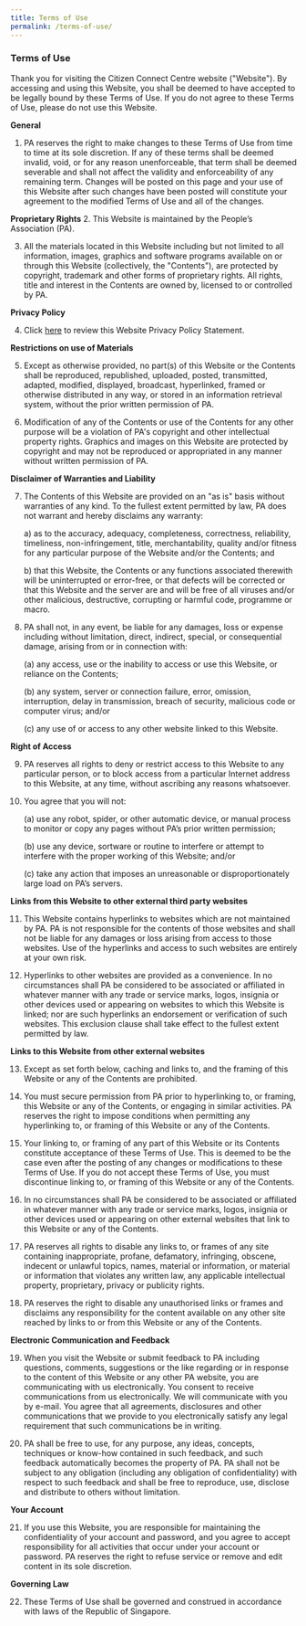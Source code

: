 ```yaml
---
title: Terms of Use
permalink: /terms-of-use/
---
```


### Terms of Use
Thank you for visiting the Citizen Connect Centre website ("Website"). By accessing and using this Website, you shall be deemed to have accepted to be legally bound by these Terms of Use.  If you do not agree to these Terms of Use, please do not use this Website.  

**General**     
1. PA reserves the right to make changes to these Terms of Use from time to time at its sole discretion. If any of these terms shall be deemed invalid, void, or for any reason unenforceable, that term shall be deemed severable and shall not affect the validity and enforceability of any remaining term. Changes will be posted on this page and your use of this Website after such changes have been posted will constitute your agreement to the modified Terms of Use and all of the changes.  

    
**Proprietary Rights**
2. This Website is maintained by the People’s Association (PA).

3. All the materials located in this Website including but not limited to all information, images, graphics  and software programs available on or through this Website (collectively, the "Contents"), are protected by copyright, trademark and other forms of proprietary rights. All rights, title and interest in the Contents are owned by, licensed to or controlled by PA.  
    
**Privacy Policy**   
    
4. Click [here](../privacy)  to review this Website Privacy Policy Statement.  

**Restrictions on use of Materials**     
    
5. Except as otherwise provided, no part(s) of this Website or the Contents shall be reproduced, republished, uploaded, posted, transmitted, adapted, modified, displayed, broadcast, hyperlinked, framed or otherwise distributed in any way, or stored in an information retrieval system, without the prior written permission of PA.   

6. Modification of any of the Contents or use of the Contents for any other purpose will be a violation of PA's copyright and other intellectual property rights. Graphics and images on this Website are protected by copyright and may not be reproduced or appropriated in any manner without written permission of PA.  

**Disclaimer of Warranties and Liability**    
    
7. The Contents of this Website are provided on an "as is" basis without warranties of any kind. To the fullest extent permitted by law, PA does not warrant and hereby disclaims any warranty:   
    
      a) as to the accuracy, adequacy, completeness, correctness, reliability, timeliness, non-infringement, title, merchantability, quality and/or fitness for any particular purpose of the Website and/or the Contents; and  
     
      b) that this Website, the Contents or any functions associated therewith will be uninterrupted or error-free, or that defects will be corrected or that this Website and the server are and will be free of all viruses and/or other malicious, destructive, corrupting or harmful code, programme or macro.       

8. PA shall not, in any event, be liable for any damages, loss or expense including without limitation, direct, indirect, special, or consequential damage, arising from or in connection with:  
    
      (a)  any access, use or the inability to access or use this Website, or reliance on the Contents;
    
      (b)  any system, server or connection failure, error, omission, interruption, delay in transmission, breach of security, malicious code or computer virus; and/or 
    
      (c)  any use of or access to any other website linked to this Website.  

**Right of Access**   
    
9. PA reserves all rights to deny or restrict access to this Website to any particular person, or to block access from a particular Internet address to this Website, at any time, without ascribing any reasons whatsoever.    

10. You agree that you will not:   
    
    (a)	use any robot, spider, or other automatic device, or manual process to monitor or copy any pages without PA’s prior written permission;
    
    (b)	use any device, sortware or routine to interfere or attempt to interfere with the proper working of this Website; and/or
    
    (c)	take any action that imposes an unreasonable or disproportionately large load on PA’s servers.  
  
**Links from this Website to other external third party websites**    
    
11. This Website contains hyperlinks to websites which are not maintained by PA. PA is not responsible for the contents of those websites and shall not be liable for any damages or loss arising from access to those websites. Use of the hyperlinks and access to such websites are entirely at your own risk.   

12. Hyperlinks to other websites are provided as a convenience. In no circumstances shall PA be considered to be associated or affiliated in whatever manner with any trade or service marks, logos, insignia or other devices used or appearing on websites to which this Website is linked; nor are such hyperlinks an endorsement or verification of such websites. This exclusion clause shall take effect to the fullest extent permitted by law.   

**Links to this Website from other external websites**     
    
13. Except as set forth below, caching and links to, and the framing of this Website or any of the Contents are prohibited.    

14. You must secure permission from PA prior to hyperlinking to, or framing, this Website or any of the Contents, or engaging in similar activities. PA reserves the right to impose conditions when permitting any hyperlinking to, or framing of this Website or any of the Contents.    

15. Your linking to, or framing of any part of this Website or its Contents constitute acceptance of these Terms of Use. This is deemed to be the case even after the posting of any changes or modifications to these Terms of Use. If you do not accept these Terms of Use, you must discontinue linking to, or framing of this Website or any of the Contents.  
16. In no circumstances shall PA be considered to be associated or affiliated in whatever manner with any trade or service marks, logos, insignia or other devices used or appearing on other external websites that link to this Website or any of the Contents.   

17. PA reserves all rights to disable any links to, or frames of any site containing inappropriate, profane, defamatory, infringing, obscene, indecent or unlawful topics, names, material or information, or material or information that violates any written law, any applicable intellectual property, proprietary, privacy or publicity rights.   

18. PA reserves the right to disable any unauthorised links or frames and disclaims any responsibility for the content available on any other site reached by links to or from this Website or any of the Contents.   


**Electronic Communication and Feedback**    
    
19. When you visit the Website or submit feedback to PA including questions, comments, suggestions or the like regarding or in response to the content of this Website or any other PA website, you are communicating with us electronically. You consent to receive communications from us electronically. We will communicate with you by e-mail. You agree that all agreements, disclosures and other communications that we provide to you electronically satisfy any legal requirement that such communications be in writing.   

20. PA shall be free to use, for any purpose, any ideas, concepts, techniques or know-how contained in such feedback, and such feedback automatically becomes the property of PA. PA shall not be subject to any obligation (including any obligation of confidentiality) with respect to such feedback and shall be free to reproduce, use, disclose and distribute to others without limitation.    


**Your Account**    
    
21. If you use this Website, you are responsible for maintaining the confidentiality of your account and password, and you agree to accept responsibility for all activities that occur under your account or password. PA reserves the right to refuse service or remove and edit content in its sole discretion.  


**Governing Law**    
    
22. These Terms of Use shall be governed and construed in accordance with laws of the Republic of Singapore.  
